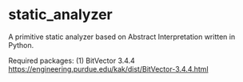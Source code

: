 # static_analyzer
A primitive static analyzer based on Abstract Interpretation written in Python.


Required packages:
(1)
BitVector 3.4.4
https://engineering.purdue.edu/kak/dist/BitVector-3.4.4.html
